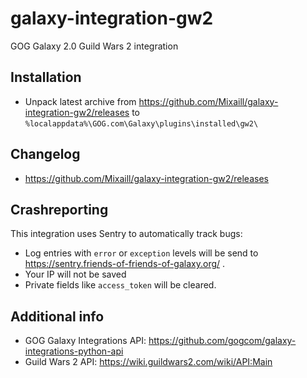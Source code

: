 # galaxy-integration-gw2

GOG Galaxy 2.0 Guild Wars 2 integration

## Installation

* Unpack latest archive from https://github.com/Mixaill/galaxy-integration-gw2/releases to `%localappdata%\GOG.com\Galaxy\plugins\installed\gw2\`

## Changelog

* https://github.com/Mixaill/galaxy-integration-gw2/releases

## Crashreporting

This integration uses Sentry to automatically track bugs:
* Log entries with `error` or `exception` levels will be send to https://sentry.friends-of-friends-of-galaxy.org/ .
* Your IP will not be saved
* Private fields like `access_token` will be cleared.

## Additional info

* GOG Galaxy Integrations API: https://github.com/gogcom/galaxy-integrations-python-api
* Guild Wars 2 API: https://wiki.guildwars2.com/wiki/API:Main
